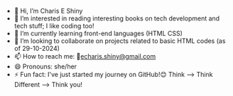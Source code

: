 - 👋 Hi, I’m Charis E Shiny
- 👀 I’m interested in reading interesting books on tech development and tech stuff; I like coding too!
- 🌱 I’m currently learning front-end languages (HTML CSS)
- 💞️ I’m looking to collaborate on projects related to basic HTML codes (as of 29-10-2024)
- 📫 How to reach me: 📧echaris.shiny@gmail.com
- 😄 Pronouns: she/her
- ⚡ Fun fact: I've just started my journey on GitHub!😊 Think --> Think Different --> Think you!

<!---
Charis-E-Shiny/Charis-E-Shiny is a ✨ special ✨ repository because its `README.md` (this file) appears on your GitHub profile.
You can click the Preview link to take a look at your changes.
--->
